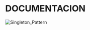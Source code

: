 # DOCUMENTACION

![Singleton_Pattern](https://user-images.githubusercontent.com/102325124/216159740-c23c779d-8af9-46e3-bcf3-0d24b0deb2ef.jpg)

